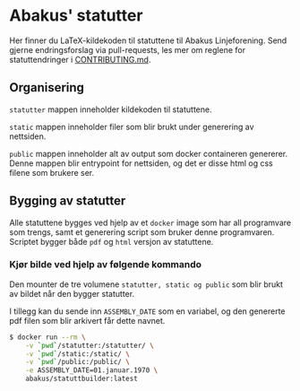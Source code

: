 # Abakus' statutter

Her finner du LaTeX-kildekoden til statuttene til Abakus Linjeforening. Send gjerne endringsforslag via pull-requests, les mer om reglene for statuttendringer i [CONTRIBUTING.md](CONTRIBUTING.md).

## Organisering

`statutter` mappen inneholder kildekoden til statuttene.

`static` mappen inneholder filer som blir brukt under generering av nettsiden.

`public` mappen inneholder alt av output som docker containeren genererer. Denne mappen blir entrypoint for nettsiden, og det er disse html og css filene som brukere ser.

## Bygging av statutter

Alle statuttene bygges ved hjelp av et `docker` image som har all programvare som trengs, samt et generering script som bruker denne programvaren. Scriptet bygger både `pdf` og `html` versjon av statuttene.

### Kjør bilde ved hjelp av følgende kommando

Den mounter de tre volumene `statutter, static og public` som blir brukt av bildet når den bygger statutter.

I tillegg kan du sende inn `ASSEMBLY_DATE` som en variabel, og den genererte pdf filen som blir arkivert får dette navnet.

```sh
$ docker run --rm \
    -v `pwd`/statutter:/statutter/ \
    -v `pwd`/static:/static/ \
    -v `pwd`/public:/public/ \
    -e ASSEMBLY_DATE=01.januar.1970 \
    abakus/statuttbuilder:latest
```
